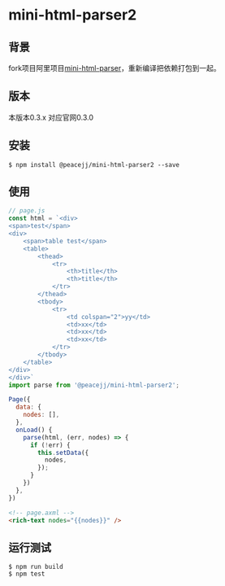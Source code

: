 # mini-html-parser2

## 背景
fork项目阿里项目[mini-html-parser](https://github.com/ant-mini-program/mini-html-parser)，重新编译把依赖打包到一起。

## 版本
本版本0.3.x 对应官网0.3.0

## 安装

```
$ npm install @peacejj/mini-html-parser2 --save
```

## 使用

```js
// page.js
const html = `<div>
<span>test</span>
<div>
    <span>table test</span>
    <table>
        <thead>
            <tr>
                <th>title</th>
                <th>title</th>
            </tr>
        </thead>
        <tbody>
            <tr>
                <td colspan="2">yy</td>
                <td>xx</td>
                <td>xx</td>
                <td>xx</td>
            </tr>
        </tbody>
    </table>
</div>
</div>`
import parse from '@peacejj/mini-html-parser2';

Page({
  data: {
    nodes: [],
  },
  onLoad() {
    parse(html, (err, nodes) => {
      if (!err) {
        this.setData({
          nodes,
        });
      }
    })
  },
})
```

```html
<!-- page.axml -->
<rich-text nodes="{{nodes}}" />
```

## 运行测试

```
$ npm run build
$ npm test
```
